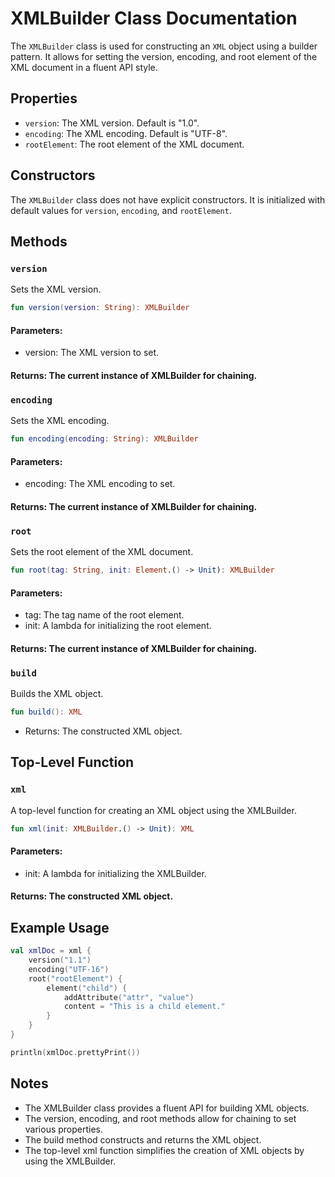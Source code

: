 # XMLBuilder Class Documentation

The `XMLBuilder` class is used for constructing an `XML` object using a builder pattern. It allows for setting the version, encoding, and root element of the XML document in a fluent API style.

## Properties

- `version`: The XML version. Default is "1.0".
- `encoding`: The XML encoding. Default is "UTF-8".
- `rootElement`: The root element of the XML document.

## Constructors

The `XMLBuilder` class does not have explicit constructors. It is initialized with default values for `version`, `encoding`, and `rootElement`.

## Methods

### `version`
Sets the XML version.

```kotlin
fun version(version: String): XMLBuilder
```
#### Parameters:
* version: The XML version to set.
#### Returns: The current instance of XMLBuilder for chaining.

### `encoding`

Sets the XML encoding.

```kotlin
fun encoding(encoding: String): XMLBuilder
```

#### Parameters:
* encoding: The XML encoding to set. 
#### Returns: The current instance of XMLBuilder for chaining.

### `root`

Sets the root element of the XML document.

```kotlin
fun root(tag: String, init: Element.() -> Unit): XMLBuilder
```
#### Parameters:
* tag: The tag name of the root element.
* init: A lambda for initializing the root element.
#### Returns: The current instance of XMLBuilder for chaining.

### `build`

Builds the XML object.

```kotlin
fun build(): XML
```
* Returns: The constructed XML object.

## Top-Level Function
### `xml`

A top-level function for creating an XML object using the XMLBuilder.

```kotlin
fun xml(init: XMLBuilder.() -> Unit): XML
```
#### Parameters:
* init: A lambda for initializing the XMLBuilder. 
#### Returns: The constructed XML object.

## Example Usage

```kotlin
val xmlDoc = xml {
    version("1.1")
    encoding("UTF-16")
    root("rootElement") {
        element("child") {
            addAttribute("attr", "value")
            content = "This is a child element."
        }
    }
}

println(xmlDoc.prettyPrint())
```
## Notes

* The XMLBuilder class provides a fluent API for building XML objects.
* The version, encoding, and root methods allow for chaining to set various properties.
* The build method constructs and returns the XML object.
* The top-level xml function simplifies the creation of XML objects by using the XMLBuilder.
